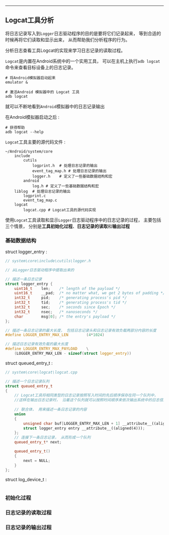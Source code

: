 



------------------------

## Logcat工具分析  



将日志记录写入到`Logger`日志驱动程序的目的是要将它们记录起来， 等到合适的时候再将它们读取和显示出来， 从而帮助我们分析程序的行为。 

分析日志查看工具Logcat的实现来学习日志记录的读取过程。

`Logcat`是内置在Android系统中的一个实用工具， 可以在主机上执行`adb logcat`命令来查看目标设备上的日志记录。



```shell
# 将Android模拟器启动起来
emulator &

# 激活Android 模拟器中的 Logcat 工具
adb logcat
```

就可以不断地看到`Android`模拟器中的日志记录输出  



在Android模拟器启动之后  :

```shell
# 获得帮助
adb logcat --help
```



`Logcat`工具主要的源代码文件 :

```shell
~/Android/system/core
	include
		cutils
			logprint.h	# 处理日志记录的输出
			event_tag_map.h	# 处理日志记录的输出
			logger.h	# 定义了一些基础数据结构和宏
		android
			log.h # 定义了一些基础数据结构和宏
	liblog	# 处理日志记录的输出
		logprint.c	
		event_tag_map.c
	logcat
		logcat.cpp # Logcat工具的源代码实现
```



使用`Logcat`工具读取和显示`Logger`日志驱动程序中的日志记录的过程， 主要包括三个情景， 分别是**工具初始化过程**、**日志记录的读取**和**输出过程**  



### 基础数据结构  



struct logger_entry  :



```c
// system\core\include\cutils\logger.h

// 从Logger日志驱动程序中提取出来的

// 描述一条日志记录
struct logger_entry {
    uint16_t    len;    /* length of the payload */
    uint16_t    __pad;  /* no matter what, we get 2 bytes of padding */
    int32_t     pid;    /* generating process's pid */
    int32_t     tid;    /* generating process's tid */
    int32_t     sec;    /* seconds since Epoch */
    int32_t     nsec;   /* nanoseconds */
    char        msg[0]; /* the entry's payload */
};

// 描述一条日志记录的最大长度， 包括日志记录头和日志记录有效负载两部分内容的长度
#define LOGGER_ENTRY_MAX_LEN		(4*1024)

// 描述日志记录有效负载的最大长度
#define LOGGER_ENTRY_MAX_PAYLOAD	\
	(LOGGER_ENTRY_MAX_LEN - sizeof(struct logger_entry))
```



struct queued_entry_t  :



```c++
// system\core\logcat\logcat.cpp

// 描述一个日志记录队列
struct queued_entry_t 
{
    // Logcat工具将相同类型的日志记录按照写入时间的先后顺序保存在同一个队列中，
    //这样在输出日志记录时， 沿着这个队列就可以按照时间顺序来依次输出系统中的日志信息了
    
    // 联合体， 用来描述一条日志记录的内容
    union 
    {
        unsigned char buf[LOGGER_ENTRY_MAX_LEN + 1] __attribute__((aligned(4)));
        struct logger_entry entry __attribute__((aligned(4)));
    };
    // 连接下一条日志记录， 从而形成一个队列
    queued_entry_t* next;

    queued_entry_t() 
    {
        next = NULL;
    }
};
```



struct log_device_t  :



```c++

```























### 初始化过程

















### 日志记录的读取过程

















### 日志记录的输出过程  
















